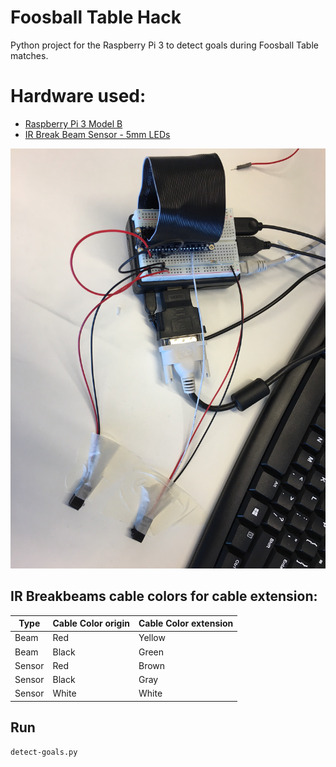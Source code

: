 # Foosball Table Hack

Python project for the Raspberry Pi 3 to detect goals during Foosball Table matches.

# Hardware used:
- [Raspberry Pi 3 Model B](https://www.raspberrypi.org/products/raspberry-pi-3-model-b/)
- [IR Break Beam Sensor - 5mm LEDs](https://www.adafruit.com/products/2168)

![Raspberry PI 3 with IR Break Beam Sensor setup](img/ir-breakbeam-setup.jpeg)

## IR Breakbeams cable colors for cable extension:

| Type   | Cable Color origin | Cable Color extension |
|--------|--------------------|-----------------------|
| Beam   | Red                | Yellow                |
| Beam   | Black              | Green                 |
| Sensor | Red                | Brown                 |
| Sensor | Black              | Gray                  |
| Sensor | White              | White                 |

## Run
```
detect-goals.py
```

